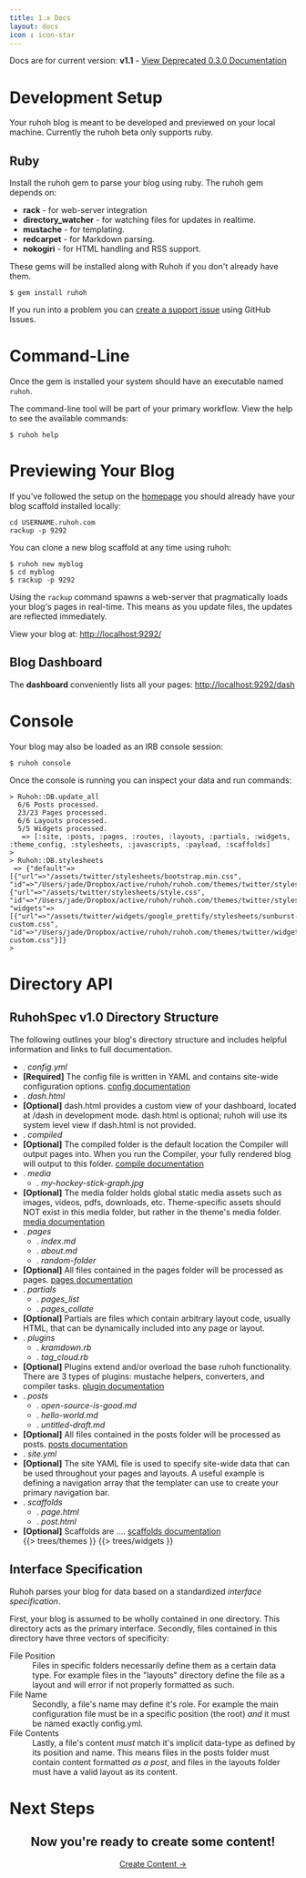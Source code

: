 ```yaml
---
title: 1.x Docs
layout: docs
icon : icon-star
---
```


Docs are for current version: **v1.1** - [View Deprecated 0.3.0 Documentation](/docs/0/setup)

# Development Setup

Your ruhoh blog is meant to be developed and previewed on your local machine.
Currently the ruhoh beta only supports ruby.

## Ruby 

Install the ruhoh gem to parse your blog using ruby. The ruhoh gem depends on:

- **rack** - for web-server integration
- **directory\_watcher** - for watching files for updates in realtime.
- **mustache** - for templating.
- **redcarpet** - for Markdown parsing.
- **nokogiri** - for HTML handling and RSS support.

These gems will be installed along with Ruhoh if you don't already have them.

    $ gem install ruhoh
    
If you run into a problem you can [create a support issue](https://github.com/ruhoh/ruhoh.rb/issues) using GitHub Issues.

# Command-Line

Once the gem is installed your system should have an executable named `ruhoh`.

The command-line tool will be part of your primary workflow. View the help to
see the available commands:

    $ ruhoh help

# Previewing Your Blog

If you've followed the setup on the [homepage](/) you should already have your blog scaffold installed locally:

    cd USERNAME.ruhoh.com
    rackup -p 9292

You can clone a new blog scaffold at any time using ruhoh:

    $ ruhoh new myblog
    $ cd myblog
    $ rackup -p 9292

Using the `rackup` command spawns a web-server that pragmatically loads your blog's pages in real-time.
This means as you update files, the updates are reflected immediately.

View your blog at: [http://localhost:9292/](http://localhost:9292/)

## Blog Dashboard

The **dashboard** conveniently lists all your pages: [http://localhost:9292/dash](http://localhost:9292/dash)


# Console

Your blog may also be loaded as an IRB console session:

    $ ruhoh console
    
Once the console is running you can inspect your data and run commands:

    > Ruhoh::DB.update_all
      6/6 Posts processed.
      23/23 Pages processed.
      6/6 Layouts processed.
      5/5 Widgets processed.
       => [:site, :posts, :pages, :routes, :layouts, :partials, :widgets, :theme_config, :stylesheets, :javascripts, :payload, :scaffolds]
    >
    > Ruhoh::DB.stylesheets
     => {"default"=>[{"url"=>"/assets/twitter/stylesheets/bootstrap.min.css", "id"=>"/Users/jade/Dropbox/active/ruhoh/ruhoh.com/themes/twitter/stylesheets/bootstrap.min.css"}, {"url"=>"/assets/twitter/stylesheets/style.css", "id"=>"/Users/jade/Dropbox/active/ruhoh/ruhoh.com/themes/twitter/stylesheets/style.css"}], "widgets"=>[{"url"=>"/assets/twitter/widgets/google_prettify/stylesheets/sunburst-custom.css", "id"=>"/Users/jade/Dropbox/active/ruhoh/ruhoh.com/themes/twitter/widgets/google_prettify/stylesheets/sunburst-custom.css"}]}
    >


# Directory API

## RuhohSpec v1.0 Directory Structure

<p>
  The following outlines your blog's directory structure and 
  includes helpful information and links to full documentation.
</p>

<ul class="folder-tree">
  <li class="endpoint"><span class="ui-silk inline ui-silk-page-white-gear">.</span> <em class="config">config.yml</em></li>
  <li class="info">
    <strong>[Required]</strong>
    The config file is written in YAML and contains site-wide configuration options.
    <a href="/docs/1/configure">config documentation</a>
  </li>
  <li class="endpoint"><span class="ui-silk inline ui-silk-page-white-text">.</span> <em>dash.html</em> </li>
  <li class="info">
    <strong>[Optional]</strong>
    dash.html provides a custom view of your dashboard, located at /dash in development mode.
    dash.html is optional; ruhoh will use its system level view if dash.html is not provided.
  </li>
  <li class="endpoint"><span class="ui-silk inline ui-silk-folder">.</span> <em>compiled</em> </li>
  <li class="info">
    <strong>[Optional]</strong>
    The compiled folder is the default location the Compiler will output pages into.
    When you run the Compiler, your fully rendered blog will output to this folder.
    <a href="/docs/1/publish#toc_8">compile documentation</a>
  </li>
  <li class="endpoint">
    <span class="ui-silk inline ui-silk-folder">.</span> <em>media</em> 
    <ul>
      <li><span class="ui-silk inline ui-silk-picture">.</span> <em>my-hockey-stick-graph.jpg</em></li>
    </ul>
  </li>
  <li class="info">
    <strong>[Optional]</strong>
    The media folder holds global static media assets such as images, videos, pdfs, downloads, etc.
    Theme-specific assets should NOT exist in this media folder, but rather in the theme's media folder.
    <a href="/docs/1/create#toc_10">media documentation</a>
  </li>
  <li class="endpoint">
    <span class="ui-silk inline ui-silk-folder">.</span> <em class="page">pages</em> 
    <ul>
      <li><span class="ui-silk inline ui-silk-page-white-text">.</span> <em class="page">index.md</em></li>
      <li><span class="ui-silk inline ui-silk-page-white-text">.</span> <em class="page">about.md</em></li>
      <li><span class="ui-silk inline ui-silk-folder">.</span> <em class="page">random-folder</em></li>
    </ul>
  </li>
  <li class="info">
    <strong>[Optional]</strong>
    All files contained in the pages folder will be processed as pages.
    <a href="/docs/1/create">pages documentation</a>
  </li>
  <li class="endpoint">
    <span class="ui-silk inline ui-silk-folder">.</span> <em class="partial">partials</em> 
    <ul>
      <li><span class="ui-silk inline ui-silk-page-white-text">.</span> <em class="partial">pages_list</em></li>
      <li><span class="ui-silk inline ui-silk-page-white-text">.</span> <em class="partial">pages_collate</em></li>
    </ul>
  </li>
  <li class="info">
    <strong>[Optional]</strong>
    Partials are files which contain arbitrary layout code, usually HTML, that can be dynamically included into any page or layout.
  </li>
  <li class="endpoint">
    <span class="ui-silk inline ui-silk-folder">.</span> <em>plugins</em> 
    <ul>
      <li><span class="ui-silk inline ui-silk-page-white-text">.</span> <em>kramdown.rb</em></li>
      <li><span class="ui-silk inline ui-silk-page-white-text">.</span> <em>tag_cloud.rb</em></li>
    </ul>
  </li>
  <li class="info">
    <strong>[Optional]</strong>
    Plugins extend and/or overload the base ruhoh functionality. There are 3 types of plugins: mustache helpers, converters, and compiler tasks.
    <a href="/docs/1/plugins">plugin documentation</a>
  </li>
  <li class="endpoint">
    <span class="ui-silk inline ui-silk-folder">.</span> <em class="post">posts</em> 
    <ul>
      <li><span class="ui-silk inline ui-silk-page-white-text">.</span> <em class="post">open-source-is-good.md</em></li>
      <li><span class="ui-silk inline ui-silk-page-white-text">.</span> <em class="post">hello-world.md</em></li>
      <li><span class="ui-silk inline ui-silk-page-white-text">.</span> <em class="post">untitled-draft.md</em></li>
    </ul>
  </li>
  <li class="info">
    <strong>[Optional]</strong>
    All files contained in the posts folder will be processed as posts.
    <a href="/docs/1/create#toc_3">posts documentation</a>
  </li>
  <li class="endpoint"><span class="ui-silk inline ui-silk-page-white-database">.</span> <em>site.yml</em> </li>
  <li class="info">
    <strong>[Optional]</strong>
    The site YAML file is used to specify site-wide data that can be used throughout your pages and layouts.
    A useful example is defining a navigation array that the templater can use to create your primary navigation bar.
  </li>
  <li class="endpoint">
    <span class="ui-silk inline ui-silk-folder">.</span> <em>scaffolds</em> 
    <ul>
      <li><span class="ui-silk inline ui-silk-page-white-text">.</span> <em>page.html</em></li>
      <li><span class="ui-silk inline ui-silk-page-white-text">.</span> <em>post.html</em></li>
    </ul>
  </li>
  <li class="info">
    <strong>[Optional]</strong>
    Scaffolds are ....
    <a href="/docs/1/create#toc_3">scaffolds documentation</a>
  </li>
{{> trees/themes }}
{{> trees/widgets }}
</ul>

## Interface Specification

Ruhoh parses your blog for data based on a standardized _interface specification_. 

First, your blog is assumed to be wholly contained in one directory. This directory acts as the primary interface. 
Secondly, files contained in this directory have three vectors of specificity:

<dl class="dl-horizontal">
  <dt>File Position</dt>
  <dd>
    Files in specific folders necessarily define them as a certain data type.
    For example files in the "layouts" directory define the file as a layout and will error if not properly formatted as such.
  </dd>
  <dt>File Name</dt>
  <dd>
    Secondly, a file's name may define it's role. 
    For example the main configuration file must be in a specific position (the root) <em>and</em> it 
    must be named exactly config.yml. 
  </dd>
  <dt>File Contents</dt>
  <dd>
    Lastly, a file's content <em>must</em> match it's implicit data-type as defined by its position and name. 
    This means files in the posts folder must contain content formatted <em>as a post</em>,
    and files in the layouts folder must have a valid layout as its content.
  </dd>
</dl>



# Next Steps

<h2 style="border:0; text-align:center">Now you're ready to create some content!</h2>
<p style="text-align:center">
  <a href="/docs/1/create" class="btn btn-warning btn-large">Create Content &rarr;</a>
</p>  